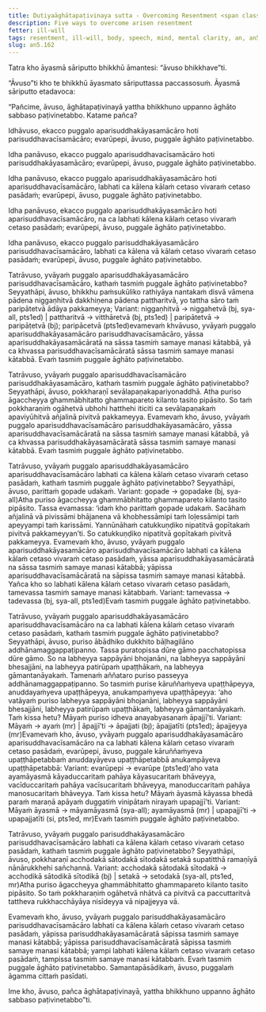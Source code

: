 ```yaml
---
title: Dutiyaāghātapaṭivinaya sutta - Overcoming Resentment <span class="text-sm">(Second)</span>
description: Five ways to overcome arisen resentment
fetter: ill-will
tags: resentment, ill-will, body, speech, mind, mental clarity, an, an5
slug: an5.162
---
```


Tatra kho āyasmā sāriputto bhikkhū āmantesi: “āvuso bhikkhave”ti.

“Āvuso”ti kho te bhikkhū āyasmato sāriputtassa paccassosuṁ. Āyasmā sāriputto etadavoca:

“Pañcime, āvuso, āghātapaṭivinayā yattha bhikkhuno uppanno āghāto sabbaso paṭivinetabbo. Katame pañca?

Idhāvuso, ekacco puggalo aparisuddhakāyasamācāro hoti parisuddhavacīsamācāro; evarūpepi, āvuso, puggale āghāto paṭivinetabbo.

Idha panāvuso, ekacco puggalo aparisuddhavacīsamācāro hoti parisuddhakāyasamācāro; evarūpepi, āvuso, puggale āghāto paṭivinetabbo.

Idha panāvuso, ekacco puggalo aparisuddhakāyasamācāro hoti aparisuddhavacīsamācāro, labhati ca kālena kālaṁ cetaso vivaraṁ cetaso pasādaṁ; evarūpepi, āvuso, puggale āghāto paṭivinetabbo.

Idha panāvuso, ekacco puggalo aparisuddhakāyasamācāro hoti aparisuddhavacīsamācāro, na ca labhati kālena kālaṁ cetaso vivaraṁ cetaso pasādaṁ; evarūpepi, āvuso, puggale āghāto paṭivinetabbo.

Idha panāvuso, ekacco puggalo parisuddhakāyasamācāro parisuddhavacīsamācāro, labhati ca kālena vā kālaṁ cetaso vivaraṁ cetaso pasādaṁ; evarūpepi, āvuso, puggale āghāto paṭivinetabbo.

Tatrāvuso, yvāyaṁ puggalo aparisuddhakāyasamācāro parisuddhavacīsamācāro, kathaṁ tasmiṁ puggale āghāto paṭivinetabbo? Seyyathāpi, āvuso, bhikkhu paṁsukūliko rathiyāya nantakaṁ disvā vāmena pādena niggaṇhitvā dakkhiṇena pādena pattharitvā, yo tattha sāro taṁ paripātetvā ādāya pakkameyya; Variant: niggaṇhitvā → niggahetvā (bj, sya-all, pts1ed) | pattharitvā → vitthāretvā (bj, pts1ed) | paripātetvā → paripāṭetvā (bj); paripācetvā (pts1ed)evamevaṁ khvāvuso, yvāyaṁ puggalo aparisuddhakāyasamācāro parisuddhavacīsamācāro, yāssa aparisuddhakāyasamācāratā na sāssa tasmiṁ samaye manasi kātabbā, yā ca khvassa parisuddhavacīsamācāratā sāssa tasmiṁ samaye manasi kātabbā. Evaṁ tasmiṁ puggale āghāto paṭivinetabbo.

Tatrāvuso, yvāyaṁ puggalo aparisuddhavacīsamācāro parisuddhakāyasamācāro, kathaṁ tasmiṁ puggale āghāto paṭivinetabbo? Seyyathāpi, āvuso, pokkharaṇī sevālapaṇakapariyonaddhā. Atha puriso āgaccheyya ghammābhitatto ghammapareto kilanto tasito pipāsito. So taṁ pokkharaṇiṁ ogāhetvā ubhohi hatthehi iticiti ca sevālapaṇakaṁ apaviyūhitvā añjalinā pivitvā pakkameyya. Evamevaṁ kho, āvuso, yvāyaṁ puggalo aparisuddhavacīsamācāro parisuddhakāyasamācāro, yāssa aparisuddhavacīsamācāratā na sāssa tasmiṁ samaye manasi kātabbā, yā ca khvassa parisuddhakāyasamācāratā sāssa tasmiṁ samaye manasi kātabbā. Evaṁ tasmiṁ puggale āghāto paṭivinetabbo.

Tatrāvuso, yvāyaṁ puggalo aparisuddhakāyasamācāro aparisuddhavacīsamācāro labhati ca kālena kālaṁ cetaso vivaraṁ cetaso pasādaṁ, kathaṁ tasmiṁ puggale āghāto paṭivinetabbo? Seyyathāpi, āvuso, parittaṁ gopade udakaṁ. Variant: gopade → gopadake (bj, sya-all)Atha puriso āgaccheyya ghammābhitatto ghammapareto kilanto tasito pipāsito. Tassa evamassa: ‘idaṁ kho parittaṁ gopade udakaṁ. Sacāhaṁ añjalinā vā pivissāmi bhājanena vā khobhessāmipi taṁ loḷessāmipi taṁ apeyyampi taṁ karissāmi. Yannūnāhaṁ catukkuṇḍiko nipatitvā gopītakaṁ pivitvā pakkameyyan’ti. So catukkuṇḍiko nipatitvā gopītakaṁ pivitvā pakkameyya. Evamevaṁ kho, āvuso, yvāyaṁ puggalo aparisuddhakāyasamācāro aparisuddhavacīsamācāro labhati ca kālena kālaṁ cetaso vivaraṁ cetaso pasādaṁ, yāssa aparisuddhakāyasamācāratā na sāssa tasmiṁ samaye manasi kātabbā; yāpissa aparisuddhavacīsamācāratā na sāpissa tasmiṁ samaye manasi kātabbā. Yañca kho so labhati kālena kālaṁ cetaso vivaraṁ cetaso pasādaṁ, tamevassa tasmiṁ samaye manasi kātabbaṁ. Variant: tamevassa → tadevassa (bj, sya-all, pts1ed)Evaṁ tasmiṁ puggale āghāto paṭivinetabbo.

Tatrāvuso, yvāyaṁ puggalo aparisuddhakāyasamācāro aparisuddhavacīsamācāro na ca labhati kālena kālaṁ cetaso vivaraṁ cetaso pasādaṁ, kathaṁ tasmiṁ puggale āghāto paṭivinetabbo? Seyyathāpi, āvuso, puriso ābādhiko dukkhito bāḷhagilāno addhānamaggappaṭipanno. Tassa puratopissa dūre gāmo pacchatopissa dūre gāmo. So na labheyya sappāyāni bhojanāni, na labheyya sappāyāni bhesajjāni, na labheyya patirūpaṁ upaṭṭhākaṁ, na labheyya gāmantanāyakaṁ. Tamenaṁ aññataro puriso passeyya addhānamaggappaṭipanno. So tasmiṁ purise kāruññaṁyeva upaṭṭhāpeyya, anuddayaṁyeva upaṭṭhāpeyya, anukampaṁyeva upaṭṭhāpeyya: ‘aho vatāyaṁ puriso labheyya sappāyāni bhojanāni, labheyya sappāyāni bhesajjāni, labheyya patirūpaṁ upaṭṭhākaṁ, labheyya gāmantanāyakaṁ. Taṁ kissa hetu? Māyaṁ puriso idheva anayabyasanaṁ āpajjī’ti. Variant: Māyaṁ → ayaṁ (mr) | āpajjī’ti → āpajjati (bj); āpajjatīti (pts1ed); āpajjeyya (mr)Evamevaṁ kho, āvuso, yvāyaṁ puggalo aparisuddhakāyasamācāro aparisuddhavacīsamācāro na ca labhati kālena kālaṁ cetaso vivaraṁ cetaso pasādaṁ, evarūpepi, āvuso, puggale kāruññaṁyeva upaṭṭhāpetabbaṁ anuddayāyeva upaṭṭhāpetabbā anukampāyeva upaṭṭhāpetabbā: Variant: evarūpepi → evarūpe (pts1ed)‘aho vata ayamāyasmā kāyaduccaritaṁ pahāya kāyasucaritaṁ bhāveyya, vacīduccaritaṁ pahāya vacīsucaritaṁ bhāveyya, manoduccaritaṁ pahāya manosucaritaṁ bhāveyya. Taṁ kissa hetu? Māyaṁ āyasmā kāyassa bhedā paraṁ maraṇā apāyaṁ duggatiṁ vinipātaṁ nirayaṁ upapajjī’ti. Variant: Māyaṁ āyasmā → māyamāyasmā (sya-all); ayamāyasmā (mr) | upapajjī’ti → upapajjatīti (si, pts1ed, mr)Evaṁ tasmiṁ puggale āghāto paṭivinetabbo.

Tatrāvuso, yvāyaṁ puggalo parisuddhakāyasamācāro parisuddhavacīsamācāro labhati ca kālena kālaṁ cetaso vivaraṁ cetaso pasādaṁ, kathaṁ tasmiṁ puggale āghāto paṭivinetabbo? Seyyathāpi, āvuso, pokkharaṇī acchodakā sātodakā sītodakā setakā supatitthā ramaṇīyā nānārukkhehi sañchannā. Variant: acchodakā sātodakā sītodakā → acchodikā sātodikā sītodikā (bj) | setakā → setodakā (sya-all, pts1ed, mr)Atha puriso āgaccheyya ghammābhitatto ghammapareto kilanto tasito pipāsito. So taṁ pokkharaṇiṁ ogāhetvā nhātvā ca pivitvā ca paccuttaritvā tattheva rukkhacchāyāya nisīdeyya vā nipajjeyya vā.

Evamevaṁ kho, āvuso, yvāyaṁ puggalo parisuddhakāyasamācāro parisuddhavacīsamācāro labhati ca kālena kālaṁ cetaso vivaraṁ cetaso pasādaṁ, yāpissa parisuddhakāyasamācāratā sāpissa tasmiṁ samaye manasi kātabbā; yāpissa parisuddhavacīsamācāratā sāpissa tasmiṁ samaye manasi kātabbā; yampi labhati kālena kālaṁ cetaso vivaraṁ cetaso pasādaṁ, tampissa tasmiṁ samaye manasi kātabbaṁ. Evaṁ tasmiṁ puggale āghāto paṭivinetabbo. Samantapāsādikaṁ, āvuso, puggalaṁ āgamma cittaṁ pasīdati.

Ime kho, āvuso, pañca āghātapaṭivinayā, yattha bhikkhuno uppanno āghāto sabbaso paṭivinetabbo”ti.

